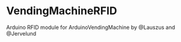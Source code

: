 VendingMachineRFID
==================

Arduino RFID module for ArduinoVendingMachine by @Lauszus and @Jervelund
